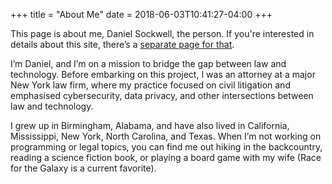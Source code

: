 +++
title = "About Me"
date = 2018-06-03T10:41:27-04:00
+++
  

<asside class="note">This page is about me, Daniel Sockwell, the person.  If you're interested in details about this site, there’s a [separate page for
that](../projects).
</asside>

I’m Daniel, and I’m on a mission to bridge the gap between law and technology.  Before embarking on this project, I  was an attorney at a major New York law firm, where my practice focused on civil litigation and emphasised cybersecurity, data privacy, and other intersections between law and technology.

I grew up in Birmingham, Alabama, and have also lived in California, Mississippi, New York, North Carolina, and Texas.  When I’m not working on programming or legal topics, you can find me out hiking in the backcountry, reading a science fiction book, or playing a board game with my wife (Race for the Galaxy is a current favorite).

